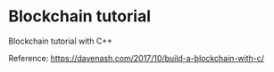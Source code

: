 # Blockchain tutorial

Blockchain tutorial with C++

Reference: https://davenash.com/2017/10/build-a-blockchain-with-c/
